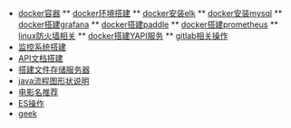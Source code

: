 <!-- 左侧导航栏 -->
<!--
- 设计模式
  - [第一章节](desgin-pattern/Java面试必备：手写单例模式.md)
  - [工厂模式](desgin-pattern/工厂模式超详解（代码示例）.md)
  - [原型模式](desgin-pattern/设计模式之原型模式.md)
  - [代理模式](desgin-pattern/设计模式之代理模式.md)
- Spring框架
  - [初识spring框架](spring/【10分钟学Spring】：（一）初识Spring框架.md)
  - [依赖注入及示例](spring/【10分钟学Spring】：（二）一文搞懂spring依赖注入（DI）.md)
  - [spring的条件化装配](spring/【10分钟学Spring】：（三）你了解spring的高级装配吗_条件化装配bean.md)
- 数据库
---- 
-->
* [docker容器](docker/index2)
** [docker环境搭建](docker/env)
** [docker安装elk](docker/elk2)
** [docker安装mysql](study/mysql)
** [docker搭建grafana](docker/grafana)
** [docker搭建paddle](study/paddle)
** [docker搭建prometheus](study/prometheus)
** [linux防火墙相关](study/linux防火墙)
** [docker搭建YAPI服务](study/yapi)
** [gitlab相关操作](study/gitlab)
* [监控系统搭建](monitor/readme)
* [API文档搭建](api/index)
* [搭建文件存储服务器](docker/mini)
* [java流程图形状说明](docker/流程图)
* [电影名推荐](电影/激动部队/jdbd)
* [ES操作](study/es)
* [geek](study/Five)
